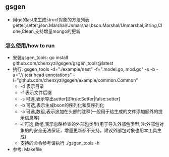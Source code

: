 ## gsgen
- 用go的ast来生成struct对象的方法列表getter,setter,json.Marshal/Unmarshal,bson.Marshal/Unmarshal,String,Clone,Clean,支持增量mongo的更新

### 怎么使用/how to run
- 安装gsgen_tools: go install github.com/chenxyzl/gsgen/gsgen_tools@latest
- 执行: gsgen_tools -d="./example/nest" -f=".model.go,.mod.go" -s -b -a="// test head annotations" -i="github.com/chenxyzl/gsgen/example/common.Common"
    - -d 表示目录
    - -f 表示文件后缀
    - -s 可选,表示导出setter[即true:Setter|false:setter]
    - -b 可选,表示生成bson的序列化和反序列化
    - -a 可选,数组,表示追加在头部的注释(一般用于给生成的文件添加额外的提示信息等)
    - -i 可选,数组,表示忽略检查的外部包类型(用于导入外部包类型,注:外部包对象的的安全无法保证，增量更新都不支持，建议外部包对象也用本工具生成)
    - 支持的命令参考请执行 ./gsgen_tools -h
- 参考: Makefile